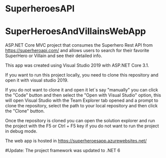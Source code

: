 # SuperheroesAPI

# SuperHeroesAndVillainsWebApp

ASP.NET Core MVC project that consumes the Superhero Rest API from https://superheroapi.com/ and allows users to search for their favorite SuperHero or Villain and see their detailed info.

This app was created using Visual Studio 2019 with ASP.NET Core 3.1.

If you want to run this project locally, you need to clone this repository and open it with visual studio 2019. 

If you do not want to clone it and open it let´s say "manually" you can click the "Code" button and then select the "Open with Visual Studio" option, this will open Visual Studio with the Team Explorer tab opened and a prompt to clone the repository, select the path to your local repository and then click the "Clone" button.

Once the repository is cloned you can open the solution explorer and run the project with the F5 or Ctrl + F5 key if you do not want to run the project in debug mode.

The web app is hosted in https://superheroesapp.azurewebsites.net/

#Update: The project framework was updated to .NET 6
